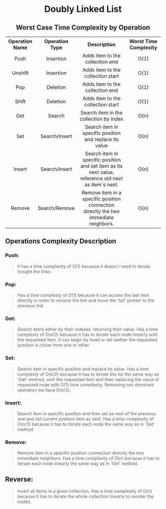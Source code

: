 <h1 align='center'>Doubly Linked List</h1>
<h2 align='center'>Worst Case Time Complexity by Operation</h2>
<p align='center'>
    <table align='center'>
        <tr align='center'>
            <th>Operation Name</th>
            <th>Operation Type</th>
            <th>Description</th>
            <th>Worst Time Complexity</th>
        </tr>
        <tr align='center'>
            <td>Push</td>
            <td>Insertion</td>
            <td>Adds item to the collection end</td>
            <td>O(1)</td>
        </tr>
        <tr align='center'>
            <td>Unshift</td>
            <td>Insertion</td>
            <td>Adds item to the collection start</td>
            <td>O(1)</td>
        </tr>
        <tr align='center'>
            <td>Pop</td>
            <td>Deletion</td>
            <td>Adds item to the collection end</td>
            <td>O(1)</td>
        </tr>
        <tr align='center'>
            <td>Shift</td>
            <td>Deletion</td>
            <td>Adds item to the collection start</td>
            <td>O(1)</td>
        </tr>
        <tr align='center'>
            <td>Get</td>
            <td>Search</td>
            <td>Search item in the collection by index</td>
            <td>O(n)</td>
        </tr>
        <tr align='center'>
            <td>Set</td>
            <td>Search/Insert</td>
            <td>Search item in specific position and replace its value</td>
            <td>O(n)</td>
        </tr>
        <tr align='center'>
            <td>Insert</td>
            <td>Search/Insert</td>
            <td>Search item in specific position and set item as its next value, reference old next as item`s next.</td>
            <td>O(n)</td>
        </tr>
        <tr align='center'>
            <td>Remove</td>
            <td>Search/Remove</td>
            <td>Remove item in a specific position connection directly the two immediate neighbors.</td>
            <td>O(n)</td>
        </tr>
    </table>
</p>

## Operations Complexity Description

### Push:
> It has a time complexity of O(1) because it doesn`t need to iterate trought the links.

### Pop:
> Has a time complexty of O(1) because it can access the last item directly in order to remove the link and move the 'tail' pointer to the previous link.

### Get:
> Search items either by their indexes, returning their value. Has a time complexty of O(n/2) because it has to iterate each node linearly until the requested item. It can begin by head or tail wether the requested position is closer from one or other.

### Set:
> Search item in specific position and replace its value. Has a time complexty of O(n/2) because it has to iterate the list the same way as 'Get' method, until the requested item and then replacing the value of requested node with O(1) time complexity. Removing non dominant operation we have O(n/2).

### Insert:
> Search item in specific position and then set as next of the previous one and set current position item as next. Has a time complexity of O(n/2) because it has to iterate each node the same way as in 'Get' method.

### Remove:
> Remove item in a specific position connection directly the two immediate neighbors. Has a time complexity of O(n) because it has to iterate each node linearly the same way as in 'Get' method.

## Reverse:
> Invert all items in a given collection. Has a time complexity of O(n) because it has to iterate the whole collection linearly to reorder the nodes.
